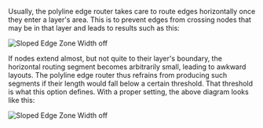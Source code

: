 Usually, the polyline edge router takes care to route edges horizontally once they enter a layer's area.
This is to prevent edges from crossing nodes that may be in that layer
and leads to results such as this:  
 
![Sloped Edge Zone Width off](/images/options/edgeRouting_polyline_slopedEdgeZoneWidth_off.png)

If nodes extend almost, but not quite to their layer's boundary,
the horizontal routing segment becomes arbitrarily small,
leading to awkward layouts.
The polyline edge router thus refrains from producing such segments
if their length would fall below a certain threshold.
That threshold is what this option defines.
With a proper setting,
the above diagram looks like this:
 
![Sloped Edge Zone Width off](/images/options/edgeRouting_polyline_slopedEdgeZoneWidth_on.png) 
